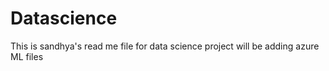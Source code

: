 # Datascience
This is sandhya's read me file for data science project
will be adding azure ML files
